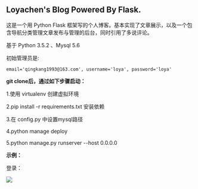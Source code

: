 ## Loyachen's Blog Powered By Flask.

这是一个用 Python Flask 框架写的个人博客。基本实现了文章展示，以及一个包含导航分类管理文章发布与管理的后台，同时引用了多说评论。

基于 Python 3.5.2 、Mysql 5.6

初始管理员是:

```
email='qingkang1993@163.com', username='loya', password='loya'
```



**git clone后，通过如下步骤启动：**

1.使用 virtualenv 创建虚拟环境

2.pip install -r requirements.txt 安装依赖

3.在 config.py 中设置mysql路径

4.python manage deploy

5.python manage.py runserver --host 0.0.0.0



**示例：**

登录：

![](https://raw.githubusercontent.com/loyachen/flaskblog/dev/Readme_images/login.jpg)

